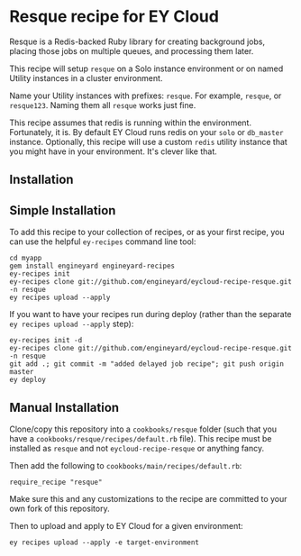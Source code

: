 # Resque recipe for EY Cloud

Resque is a Redis-backed Ruby library for creating background jobs, placing those jobs on multiple queues, and processing them later.

This recipe will setup `resque` on a Solo instance environment or on named Utility instances in a cluster environment. 

Name your Utility instances with prefixes: `resque`. For example, `resque`, or `resque123`. Naming them all `resque` works just fine.

This recipe assumes that redis is running within the environment. Fortunately, it is. By default EY Cloud runs redis on your `solo` or `db_master` instance. Optionally, this recipe will use a custom `redis` utility instance that you might have in your environment. It's clever like that.

## Installation

## Simple Installation

To add this recipe to your collection of recipes, or as your first recipe, you can use the helpful `ey-recipes` command line tool:

    cd myapp
    gem install engineyard engineyard-recipes
    ey-recipes init
    ey-recipes clone git://github.com/engineyard/eycloud-recipe-resque.git -n resque
    ey recipes upload --apply

If you want to have your recipes run during deploy (rather than the separate `ey recipes upload --apply` step):

    ey-recipes init -d
    ey-recipes clone git://github.com/engineyard/eycloud-recipe-resque.git -n resque
    git add .; git commit -m "added delayed job recipe"; git push origin master
    ey deploy

## Manual Installation

Clone/copy this repository into a `cookbooks/resque` folder (such that you have a `cookbooks/resque/recipes/default.rb` file). This recipe must be installed as `resque` and not `eycloud-recipe-resque` or anything fancy.

Then add the following to `cookbooks/main/recipes/default.rb`:

    require_recipe "resque"
    
Make sure this and any customizations to the recipe are committed to your own fork of this 
repository.

Then to upload and apply to EY Cloud for a given environment:

    ey recipes upload --apply -e target-environment
